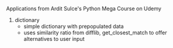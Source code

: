 Applications from Ardit Sulce's Python Mega Course on Udemy

1. dictionary
   - simple dictionary with prepopulated data
   - uses similarity ratio from difflib, get_closest_match to offer alternatives to user input